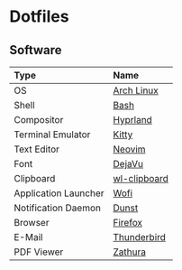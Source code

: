 # Dotfiles

## Software

| Type                 | Name                                                    |
| :------------------- | :------------------------------------------------------ |
| OS                   | [Arch Linux](https://archlinux.org/)                    |
| Shell                | [Bash](https://www.gnu.org/software/bash/)              |
| Compositor           | [Hyprland](https://hyprland.org/)                       |
| Terminal Emulator    | [Kitty](https://sw.kovidgoyal.net/kitty/)               |
| Text Editor          | [Neovim](https://neovim.io/)                            |
| Font                 | [DejaVu](https://dejavu-fonts.github.io/)               |
| Clipboard            | [wl-clipboard](https://github.com/bugaevc/wl-clipboard) |
| Application Launcher | [Wofi](https://hg.sr.ht/~scoopta/wofi)                  |
| Notification Daemon  | [Dunst](https://dunst-project.org/)                     |
| Browser              | [Firefox](https://www.mozilla.org/en-US/firefox/)       |
| E-Mail               | [Thunderbird](https://www.thunderbird.net/en-US/)       |
| PDF Viewer           | [Zathura](https://pwmt.org/projects/zathura/)           |
